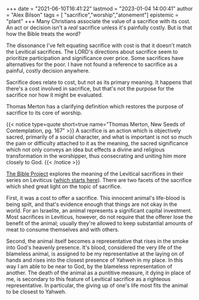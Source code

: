 +++
date = "2021-06-10T16:41:22"
lastmod = "2023-01-04 14:00:41"
author = "Alex Bilson"
tags = [ "sacrifice","worship","atonement"]
epistemic = "plant"
+++
Many Christians associate the value of a sacrifice with its cost. An act or decision isn't a _real_ sacrifice unless it's painfully costly. But is that how the Bible treats the word?

The dissonance I've felt equating sacrifice with cost is that it doesn't match the Levitical sacrifices. The LORD's directions about sacrifice seem to prioritize participation and significance over price. Some sacrifices have alternatives for the poor. I have not found a reference to sacrifice as a painful, costly decision anywhere.

Sacrifice does relate to cost, but not as its primary meaning. It happens that there's a cost involved in sacrifice, but that's not the purpose for the sacrifice nor how it might be evaluated.

Thomas Merton has a clarifying definition which restores the purpose of sacrifice to its core of worship.

{{< notice type=quote short=true name="Thomas Merton, New Seeds of Contemplation, pg. 167" >}}
A sacrifice is an action which is objectively sacred, primarily of a social character, and what is important is not so much the pain or difficulty attached to it as the meaning, the sacred significance which not only conveys an idea but effects a divine and religious transformation in the worshipper, thus consecrating and uniting him more closely to God.
{{< /notice >}}

[The Bible Project](https://bibleproject.com/) explores the meaning of the Levitical sacrifices in their series on Leviticus ([which starts here](https://bibleproject.com/podcast/how-god-reveals-himself-leviticus/)). There are two facets of the sacrifice which shed great light on the topic of sacrifice.

First, it was a cost to offer a sacrifice. This innocent animal's life-blood is being spilt, and that's evidence enough that things are not okay in the world. For an Israelite, an animal represents a significant capital investment. Most sacrifices in Leviticus, however, do not require that the offerer lose the benefit of the animal; usually they're allowed to keep substantial amounts of meat to consume themselves and with others.

Second, the animal itself becomes a representative that rises in the smoke into God's heavenly presence. It's blood, considered the very life of the blameless animal, is assigned to be my representative at the laying on of hands and rises into the closest presence of Yahweh in my place. In this way I am able to be near to God, by the blameless representation of another. The death of the animal as a puntitive measure, it dying in place of me, is secondary to this feature of Levitical sacrifice as a righteous representative. In particular, the giving up of one's life most fits the animal to be closest to Yahweh.
